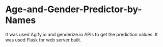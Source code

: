 # Age-and-Gender-Predictor-by-Names
It was used Agify.io and genderize.io APIs to get the prediction values. It was used Flask for web server built.
